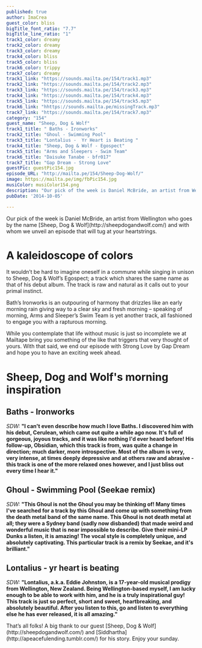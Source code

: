 ```yaml
---
published: true
author: ImaCrea
guest_color: bliss
bigTitle_font_ratio: "7.7"
bigTitle_line_ratio: "1"
track1_color: dreamy
track2_color: dreamy
track3_color: dreamy
track4_color: bliss
track5_color: bliss
track6_color: trippy
track7_color: dreamy
track1_link: "https://sounds.mailta.pe/154/track1.mp3"
track2_link: "https://sounds.mailta.pe/154/track2.mp3"
track3_link: "https://sounds.mailta.pe/154/track3.mp3"
track4_link: "https://sounds.mailta.pe/154/track4.mp3"
track5_link: "https://sounds.mailta.pe/154/track5.mp3"
track6_link: "hhttps://sounds.mailta.pe/missingTrack.mp3"
track7_link: "https://sounds.mailta.pe/154/track7.mp3"
category: "154"
guest_name: "Sheep, Dog & Wolf"
track1_title: " Baths - Ironworks"
track2_title: "Ghoul - Swimming Pool"
track3_title: "Lontalius -  Yr Heart is Beating "
track4_title: "Sheep, Dog & Wolf - Egospect"
track5_title: "Arms and Sleepers - Swim Team"
track6_title: "Daisuke Tanabe - bfr017"
track7_title: "Gap Dream - Strong Love"
guestPic: guestPic154.jpg
episode_URL: "http://mailta.pe/154/Sheep-Dog-Wolf/"
image: https://mailta.pe/img/fbPic154.jpg
musiColor: musiColor154.png
description: "Our pick of the week is Daniel McBride, an artist from Wellington who goes by the name Sheep, Dog & Wolf and with whom we unveil an episode that will tug at your heartstrings."
pubDate: '2014-10-05'

---
```


<p id="introduction">
Our pick of the week is Daniel McBride, an artist from Wellington who goes by the name [Sheep, Dog & Wolf](http://sheepdogandwolf.com/) and with whom we unveil an episode that will tug at your heartstrings.</p>

# A kaleidoscope of colors
It wouldn’t be hard to imagine oneself in a commune while singing in unison to Sheep, Dog & Wolf’s Egospect; a track which shares the same name as that of his debut album.  The track is raw and natural as it calls out to your primal instinct.

Bath’s Ironworks is an outpouring of harmony that drizzles like an early morning rain giving way to a clear sky and fresh morning – speaking of morning, Arms and Sleeper’s Swim Team is yet another track, all fashioned to engage you with a rapturous morning.  

While you contemplate that life without music is just so incomplete we at Mailtape bring you something of the like that triggers that very thought of yours.   With that said, we end our episode with Strong Love by Gap Dream and hope you to have an exciting week ahead. 


# Sheep, Dog and Wolf's morning inspiration

## Baths - Ironworks
_SDW:_ **"**I can't even describe how much I love Baths. I discovered him with his debut, Cerulean, which came out quite a while ago now. It's full of gorgeous, joyous tracks, and it was like nothing I'd ever heard before! His follow-up, Obsidian, which this track is from, was quite a change in direction; much darker, more introspective. Most of the album is very, very intense, at times deeply depressive and at others raw and abrasive - this track is one of the more relaxed ones however, and I just bliss out every time I hear it.**"**
 
## Ghoul - Swimming Pool (Seekae remix)
_SDW:_ **"**This Ghoul is not the Ghoul you may be thinking of! Many times I've searched for a track by this Ghoul and come up with something from the death metal band of the same name. This Ghoul is not death metal at all; they were a Sydney band (sadly now disbanded) that made weird and wonderful music that is near impossible to describe. Give their mini-LP Dunks a listen, it is amazing! The vocal style is completely unique, and absolutely captivating.
This particular track is a remix by Seekae, and it's brilliant.**"**
 
## Lontalius - yr heart is beating
_SDW:_ **"**Lontalius, a.k.a. Eddie Johnston, is a 17-year-old musical prodigy from Wellington, New Zealand. Being Wellington-based myself, I am lucky enough to be able to work with him, and he is a truly inspirational guy! This track is just so perfect, short and sweet, heartbreaking, and absolutely beautiful. After you listen to this, go and listen to everything else he has ever released, it is all amazing.**"**
 
<p id="outroduction">
That’s all folks! A big thank to our guest [Sheep, Dog & Wolf](http://sheepdogandwolf.com/) and [Siddhartha](http://apeacefulending.tumblr.com/) for his story. Enjoy your sunday.
</p>